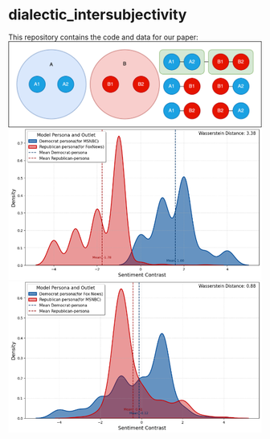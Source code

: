 # dialectic_intersubjectivity
This repository contains the code and data for our paper:
![Alt text](multi_inter_coder.drawio.png)
![Alt text](like_minded.png)
![Alt text](cross_cutting.png)

